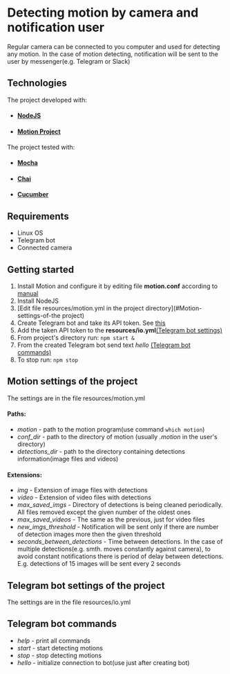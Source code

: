 Detecting motion by camera and notification user
===================
Regular camera can be connected to you computer and used for detecting any motion. In the case of motion detecting, notification will be sent to the user by messenger(e.g. Telegram or Slack)

## Technologies
The project developed with:
* #### [NodeJS](https://nodejs.org/en/)
* #### [Motion Project](https://motion-project.github.io/)
The project tested with:
* #### [Mocha](https://mochajs.org/)
* #### [Chai](https://www.chaijs.com/)
* #### [Cucumber](https://cucumber.io/)

## Requirements 
- Linux OS
- Telegram bot
- Connected camera

## Getting started
1. Install Motion and configure it by editing file __motion.conf__ according to [manual](https://motion-project.github.io/motion_config.html) 
2.  Install NodeJS
3. [Edit file resources/motion.yml in the project directory](#Motion-settings-of-the project) 
4. Create Telegram bot and take its API token. See [this](https://core.telegram.org/bots#6-botfather)
5. Add the taken API token to the __resources/io.yml__[(Telegram bot settings)](#Telegram-bot-settings-of-the-project)
6. From project's directory run: `npm start &`
7. From the created Telegram bot send text *hello* [(Telegram bot commands)](#Telegram-bot-commands)
8. To stop run: `npm stop`

## Motion settings of the project
The settings are in the file resources/motion.yml
#### Paths:
- *motion* - path to the motion program(use command `which motion`)
-  *conf_dir* - path to the directory of motion (usually *.motion* in the user's directory)
-  *detections_dir* - path to the directory containing detections information(image files and videos)
#### Extensions:
- *img* - Extension of image files with detections
-  *video* - Extension of video files with detections
-  *max_saved_imgs* - Directory of detections is being cleaned periodically. All files removed except the given number of the oldest ones
-  *max_saved_videos* - The same as the previous, just for video files
-  *new_imgs_threshold* - Notification will be sent only if there are number of detection images more then the given threshold
-  *seconds_between_detections* - Time between detections. In the case of multiple detections(e.g. smth. moves constantly against camera), to avoid constant notifications there is period of delay between detections. E.g. detections of 15 images will be sent every 2 seconds 

## Telegram bot settings of the project
 The settings are in the file resources/io.yml


## Telegram bot commands
* *help* - print all commands
*  *start* - start detecting motions
*  *stop* - stop detecting motions 
*  *hello* - initialize connection to bot(use just after creating bot)
